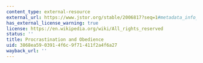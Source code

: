```yaml
---
content_type: external-resource
external_url: https://www.jstor.org/stable/2006817?seq=1#metadata_info_tab_contents
has_external_license_warning: true
license: https://en.wikipedia.org/wiki/All_rights_reserved
status: ''
title: Procrastination and Obedience
uid: 3868ea59-0391-4f6c-9f71-411f2a4f6a27
wayback_url: ''
---
```

